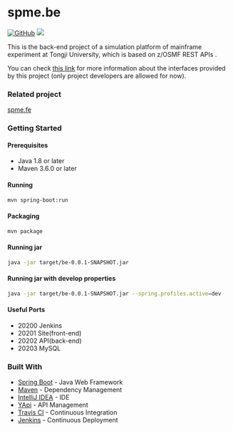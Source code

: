 # spme.be 

<p align="left">
<a href ="https://github.com/ReGetALife/spme.be/blob/master/LICENSE"><img alt="GitHub" src="https://img.shields.io/badge/license-MIT-blue"></a>
<a href="https://travis-ci.com/ReGetALife/spme.be"><img src="https://travis-ci.com/ReGetALife/spme.be.svg?token=xxdBSxeuzqfeBx7LkjpY&branch=master"></a>
</p>

This is the back-end project of a simulation platform of mainframe experiment at Tongji University, which is based on z/OSMF REST APIs . 

You can check [this link](http://139.199.75.41:3000/project/11/interface/api) for more information about the interfaces provided by this project (only project developers are allowed for now).

### Related project

[spme.fe](https://github.com/ReGetALife/spme.fe)

### Getting Started

#### Prerequisites

* Java 1.8 or later
* Maven 3.6.0 or later

#### Running

```bash
mvn spring-boot:run
```

#### Packaging

```bash
mvn package
```
#### Running jar

```bash
java -jar target/be-0.0.1-SNAPSHOT.jar
```

#### Running jar with develop properties

```bash
java -jar target/be-0.0.1-SNAPSHOT.jar --spring.profiles.active=dev
```
#### Useful Ports

- 20200 Jenkins
- 20201 Site(front-end)
- 20202 API(back-end)
- 20203 MySQL

### Built With

* [Spring Boot](https://spring.io/projects/spring-boot) - Java Web Framework
* [Maven](https://maven.apache.org/) - Dependency Management
* [IntelliJ IDEA](https://www.jetbrains.com/idea/) - IDE
* [YApi](https://github.com/YMFE/yapi) - API Management
* [Travis CI](https://travis-ci.com/) - Continuous Integration
* [Jenkins](https://jenkins.io) - Continuous Deployment
